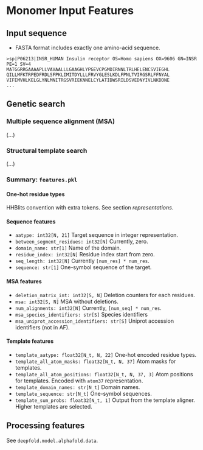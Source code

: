 # Monomer Input Features

## Input sequence

- FASTA format includes exactly one amino-acid sequence.

```text
>sp|P06213|INSR_HUMAN Insulin receptor OS=Homo sapiens OX=9606 GN=INSR PE=1 SV=4
MATGGRRGAAAAPLLVAVAALLLGAAGHLYPGEVCPGMDIRNNLTRLHELENCSVIEGHL
QILLMFKTRPEDFRDLSFPKLIMITDYLLLFRVYGLESLKDLFPNLTVIRGSRLFFNYAL
VIFEMVHLKELGLYNLMNITRGSVRIEKNNELCYLATIDWSRILDSVEDNYIVLNKDDNE
...
```

## Genetic search

### Multiple sequence alignment (MSA)

(...)

### Structural template search

(...)

### Summary: `features.pkl`

#### One-hot residue types

HHBlits convention with extra tokens.
See section *representations*.

#### Sequence features

- `aatype: int32[N, 21]` Target sequence in integer representation.
- `between_segment_residues: int32[N]` Currently, zero.
- `domain_name: str[1]` Name of the domain.
- `residue_index: int32[N]` Residue index start from zero.
- `seq_length: int32[N]` Currently `[num_res] * num_res`.
- `sequence: str[1]` One-symbol sequence of the target.

#### MSA features

- `deletion_matrix_int: int32[S, N]` Deletion counters for each residues.
- `msa: int32[S, N]` MSA without deletions.
- `num_alignments: int32[N]` Currently, `[num_seq] * num_res`.
- `msa_species_identifiers: str[S]` Species identifiers
- `msa_uniprot_accession_identifiers: str[S]` Uniprot accession identifiers (not in AF).

#### Template features

- `template_aatype: float32[N_t, N, 22]` One-hot encoded residue types.
- `template_all_atom_masks: float32[N_t, N, 37]` Atom masks for templates.
- `template_all_atom_positions: float32[N_t, N, 37, 3]` Atom positions for templates. Encoded with `atom37` representation.
- `template_domain_names: str[N_t]` Domain names.
- `template_sequence: str[N_t]` One-symbol sequences.
- `template_sum_probs: float32[N_t, 1]` Output from the template aligner. Higher templates are selected.

## Processing features

See `deepfold.model.alphafold.data`.
